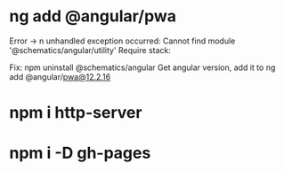 # ng add @angular/pwa

Error -> n unhandled exception occurred: Cannot find module '@schematics/angular/utility'
Require stack:

Fix:
npm uninstall @schematics/angular
Get angular version, add it to ng add @angular/pwa@12.2.16

# npm i http-server
# npm i -D gh-pages